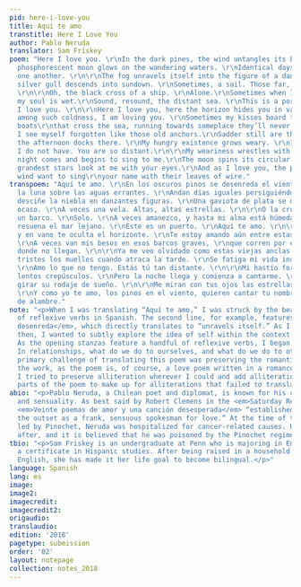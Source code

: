 ```yaml
---
pid: here-i-love-you
title: Aquí te amo
transtitle: Here I Love You
author: Pablo Neruda
translator: Sam Friskey
poem: "Here I love you. \r\nIn the dark pines, the wind untangles its being.\r\nThe
  phosphorescent moon glows on the wandering waters. \r\nIdentical days go chasing
  one another. \r\n\r\nThe fog unravels itself into the figure of a dancer. \r\nA
  silver gull descends into sundown. \r\nSometimes, a sail. Those far, far stars.
  \r\n\r\nOh, the black cross of a ship. \r\nAlone.\r\nSometimes when I wake, even
  my soul is wet.\r\nSound, resound, the distant sea. \r\nThis is a port.\r\nHere
  I love you. \r\n\r\nHere I love you, here the horizon hides you in vain. \r\nEven
  among such coldness, I am loving you. \r\nSometimes my kisses board those solemn
  boats\r\nthat cross the sea, running towards someplace they’ll never arrive.\r\n\r\nAlready,
  I see myself forgotten like those old anchors.\r\nSadder still are the piers when
  the afternoon docks there. \r\nMy hungry existence grows weary. \r\nI love what
  I do not have. You are so distant.\r\n\r\nMy weariness wrestles with the slow twilights.\r\nBut
  night comes and begins to sing to me.\r\nThe moon spins its circular dream.\r\n\r\nThe
  grandest stars look at me with your eyes.\r\nAnd as I love you, the pines in the
  wind want to sing\r\nyour name with their leaves of wire."
transpoem: "Aquí te amo. \r\nEn los oscuros pinos se desenreda el viento. \r\nFosforece
  la luna sobre las aguas errantes. \r\nAndan días iguales persiguiéndose. \r\n\r\nSe
  desciñe la niebla en danzantes figuras. \r\nUna gaviota de plata se descuelga del
  ocaso. \r\nA veces una vela. Altas, altas estrellas. \r\n\r\nO la cruz negra de
  un barco. \r\nSolo. \r\nA veces amanezco, y hasta mi alma está húmeda. \r\nSuena,
  resuena el mar lejano. \r\nEste es un puerto. \r\nAquí te amo. \r\n\r\nAquí te amo
  y en vano te oculta el horizonte. \r\nTe estoy amando aún entre estas frías cosas.
  \r\nA veces van mis besos en esos barcos graves, \r\nque corren por el mar hacia
  donde no llegan. \r\n\r\nYa me veo olvidado como estas viejas anclas. \r\nSon más
  tristes los muelles cuando atraca la tarde. \r\nSe fatiga mi vida inútilmente hambrienta.
  \r\nAmo lo que no tengo. Estás tú tan distante. \r\n\r\nMi hastío forcejea con los
  lentos crepúsculos. \r\nPero la noche llega y comienza a cantarme. \r\nLa luna hace
  girar su rodaje de sueño. \r\n\r\nMe miran con tus ojos las estrellas más grandes.
  \r\nY como yo te amo, los pinos en el viento, quieren cantar tu nombre con sus hojas
  de alambre."
note: "<p>When I was translating “Aquí te amo,” I was struck by the beautiful simplicity
  of reflexive verbs in Spanish. The second line, for example, features the verb <em>se
  desenreda</em>, which directly translates to “unravels itself.” As I translated,
  then, I wanted to subtly explore the idea of self within the context of a relationship.
  As the opening stanzas feature a handful of reflexive verbs, I began to ask myself:
  In relationships, what do we do to ourselves, and what do we do to others?</p>\r\n<p>The
  primary challenge of translating this poem was preserving the romantic nature of
  the work, as the poem is, of course, a love poem written in a romance language.
  I tried to preserve alliteration wherever I could and add alliteration in other
  parts of the poem to make up for alliterations that failed to translate well.</p>"
abio: "<p>Pablo Neruda, a Chilean poet and diplomat, is known for his command of romance
  and sensuality. As best said by Robert Clemens in the <em>Saturday Review</em>,
  <em>Veinte poemas de amor y una canción desesperada</em> “established [Neruda] at
  the outset as a frank, sensuous spokesman for love.” At the time of the coup d’état
  led by Pinochet, Neruda was hospitalized for cancer-related causes. He died soon
  after, and it is believed that he was poisoned by the Pinochet regime.</p>"
tbio: "<p>Sam Friskey is an undergraduate at Penn who is majoring in English and earning
  a certificate in Hispanic studies. After being raised in a household that only spoke
  English, she has made it her life goal to become bilingual.</p>"
language: Spanish
lang: es
image:
image2:
imagecredit:
imagecredit2:
origaudio:
translaudio:
edition: '2018'
pagetype: submission
order: '02'
layout: notepage
collection: notes_2018
---
```

